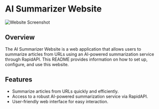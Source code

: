 # AI Summarizer Website

![Website Screenshot](screenshot.png)

## Overview

The AI Summarizer Website is a web application that allows users to summarize articles from URLs using an AI-powered summarization service through RapidAPI. This README provides information on how to set up, configure, and use this website.

## Features

- Summarize articles from URLs quickly and efficiently.
- Access to a robust AI-powered summarization service via RapidAPI.
- User-friendly web interface for easy interaction.
